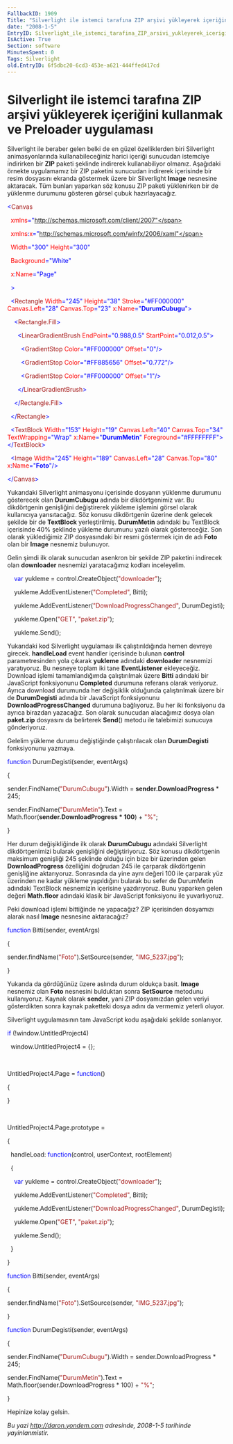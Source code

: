 ```yaml
---
FallbackID: 1909
Title: "Silverlight ile istemci tarafına ZIP arşivi yükleyerek içeriğini kullanmak ve Preloader uygulaması"
date: "2008-1-5"
EntryID: Silverlight_ile_istemci_tarafina_ZIP_arsivi_yukleyerek_icerigini_kullanmak_ve_Preloader_uygulamasi
IsActive: True
Section: software
MinutesSpent: 0
Tags: Silverlight
old.EntryID: 6f5dbc20-6cd3-453e-a621-444ffed417cd
---
```

# Silverlight ile istemci tarafına ZIP arşivi yükleyerek içeriğini kullanmak ve Preloader uygulaması
Silverlight ile beraber gelen belki de en güzel özelliklerden biri
Silverlight animasyonlarında kullanabileceğiniz harici içeriği sunucudan
istemciye indirirken bir **ZIP** paketi şeklinde indirerek
kullanabiliyor olmanız. Aşağıdaki örnekte uygulamamız bir ZIP paketini
sunucudan indirerek içerisinde bir resim dosyasını ekranda göstermek
üzere bir Silverlight **Image** nesnesine aktaracak. Tüm bunları
yaparkan söz konusu ZIP paketi yüklenirken bir de yüklenme durumunu
gösteren görsel çubuk hazırlayacağız.

<span style="color: blue;">\<</span><span
style="color: #a31515;">Canvas</span>

<span style="color: red;">  xmlns</span><span
style="color: blue;">="http://schemas.microsoft.com/client/2007"</span>

<span style="color: red;">  xmlns</span><span
style="color: blue;">:</span><span style="color: red;">x</span><span
style="color: blue;">="http://schemas.microsoft.com/winfx/2006/xaml"</span>

<span style="color: red;">  Width</span><span
style="color: blue;">="300"</span><span style="color: red;">
Height</span><span style="color: blue;">="300"</span>

<span style="color: red;">  Background</span><span
style="color: blue;">="White"</span>

<span style="color: red;">  x</span><span
style="color: blue;">:</span><span style="color: red;">Name</span><span
style="color: blue;">="Page"</span>

<span style="color: blue;">  \></span>

<span style="color: #a31515;">  </span><span
style="color: blue;">\<</span><span
style="color: #a31515;">Rectangle</span><span style="color: red;">
Width</span><span style="color: blue;">="245"</span><span
style="color: red;"> Height</span><span
style="color: blue;">="38"</span><span style="color: red;">
Stroke</span><span style="color: blue;">="\#FF000000"</span><span
style="color: red;"> Canvas.Left</span><span
style="color: blue;">="28"</span><span style="color: red;">
Canvas.Top</span><span style="color: blue;">="23"</span><span
style="color: red;"> x</span><span style="color: blue;">:</span><span
style="color: red;">Name</span><span
style="color: blue;">="**DurumCubugu**"\></span>

<span style="color: #a31515;">    </span><span
style="color: blue;">\<</span><span
style="color: #a31515;">Rectangle.Fill</span><span
style="color: blue;">\></span>

<span style="color: #a31515;">      </span><span
style="color: blue;">\<</span><span
style="color: #a31515;">LinearGradientBrush</span><span
style="color: red;"> EndPoint</span><span
style="color: blue;">="0.988,0.5"</span><span style="color: red;">
StartPoint</span><span style="color: blue;">="0.012,0.5"\></span>

<span style="color: #a31515;">        </span><span
style="color: blue;">\<</span><span
style="color: #a31515;">GradientStop</span><span style="color: red;">
Color</span><span style="color: blue;">="\#FF000000"</span><span
style="color: red;"> Offset</span><span
style="color: blue;">="0"/\></span>

<span style="color: #a31515;">        </span><span
style="color: blue;">\<</span><span
style="color: #a31515;">GradientStop</span><span style="color: red;">
Color</span><span style="color: blue;">="\#FF885656"</span><span
style="color: red;"> Offset</span><span
style="color: blue;">="0.772"/\></span>

<span style="color: #a31515;">        </span><span
style="color: blue;">\<</span><span
style="color: #a31515;">GradientStop</span><span style="color: red;">
Color</span><span style="color: blue;">="\#FF000000"</span><span
style="color: red;"> Offset</span><span
style="color: blue;">="1"/\></span>

<span style="color: #a31515;">      </span><span
style="color: blue;">\</</span><span
style="color: #a31515;">LinearGradientBrush</span><span
style="color: blue;">\></span>

<span style="color: #a31515;">    </span><span
style="color: blue;">\</</span><span
style="color: #a31515;">Rectangle.Fill</span><span
style="color: blue;">\></span>

<span style="color: #a31515;">  </span><span
style="color: blue;">\</</span><span
style="color: #a31515;">Rectangle</span><span
style="color: blue;">\></span>

<span style="color: #a31515;">  </span><span
style="color: blue;">\<</span><span
style="color: #a31515;">TextBlock</span><span style="color: red;">
Width</span><span style="color: blue;">="153"</span><span
style="color: red;"> Height</span><span
style="color: blue;">="19"</span><span style="color: red;">
Canvas.Left</span><span style="color: blue;">="40"</span><span
style="color: red;"> Canvas.Top</span><span
style="color: blue;">="34"</span><span style="color: red;">
TextWrapping</span><span style="color: blue;">="Wrap"</span><span
style="color: red;"> x</span><span style="color: blue;">:</span><span
style="color: red;">Name</span><span
style="color: blue;">="**DurumMetin**"</span><span style="color: red;">
Foreground</span><span
style="color: blue;">="\#FFFFFFFF"\>\</</span><span
style="color: #a31515;">TextBlock</span><span
style="color: blue;">\></span>

<span style="color: #a31515;">  </span><span
style="color: blue;">\<</span><span
style="color: #a31515;">Image</span><span style="color: red;">
Width</span><span style="color: blue;">="245"</span><span
style="color: red;"> Height</span><span
style="color: blue;">="189"</span><span style="color: red;">
Canvas.Left</span><span style="color: blue;">="28"</span><span
style="color: red;"> Canvas.Top</span><span
style="color: blue;">="80"</span><span style="color: red;">
x</span><span style="color: blue;">:</span><span
style="color: red;">Name</span><span
style="color: blue;">="**Foto**"/\></span>

<span style="color: blue;">\</</span><span
style="color: #a31515;">Canvas</span><span
style="color: blue;">\></span>

Yukarıdaki Silverlight animasyonu içerisinde dosyanın yüklenme durumunu
gösterecek olan **DurumCubugu** adında bir dikdörtgenimiz var. Bu
dikdörtgenin genişliğini değiştirerek yükleme işlemini görsel olarak
kullanıcıya yansıtacağız. Söz konusu dikdörtgenin üzerine denk gelecek
şekilde bir de **TextBlock** yerleştirilmiş. **DurumMetin** adındaki bu
TextBlock içerisinde 40% şeklinde yükleme durumunu yazılı olarak
göstereceğiz. Son olarak yüklediğimiz ZIP dosyasındaki bir resmi
göstermek için de adı **Foto** olan bir **Image** nesnemiz bulunuyor.

Gelin şimdi ilk olarak sunucudan asenkron bir şekilde ZIP paketini
indirecek olan **downloader** nesnemizi yaratacağımız kodları
inceleyelim.

    <span style="color: blue;">var</span> yukleme =
control.CreateObject(<span style="color: #a31515;">"downloader"</span>);

    yukleme.AddEventListener(<span
style="color: #a31515;">"Completed"</span>, Bitti);

    yukleme.AddEventListener(<span
style="color: #a31515;">"DownloadProgressChanged"</span>, DurumDegisti);

    yukleme.Open(<span style="color: #a31515;">"GET"</span>, <span
style="color: #a31515;">"paket.zip"</span>);

    yukleme.Send();

Yukarıdaki kod Silverlight uygulaması ilk çalıştırıldığında hemen
devreye girecek. **handleLoad** event handler içerisinde bulunan
**control** parametresinden yola çıkarak **yukleme** adındaki
**downloader** nesnemizi yaratıyoruz. Bu nesneye toplam iki tane
**EventListener** ekleyeceğiz. Download işlemi tamamlandığımda
çalıştırılmak üzere **Bitti** adındaki bir JavaScript fonksiyonunu
**Completed** durumuna referans olarak veriyoruz. Ayrıca download
durumunda her değişiklik olduğunda çalıştırılmak üzere bir de
**DurumDegisti** adında bir JavaScript fonksiyonunu
**DownloadProgressChanged** durumuna bağlıyoruz. Bu her iki fonksiyonu
da ayrıca birazdan yazacağız. Son olarak sunucudan alacağımız dosya olan
**paket.zip** dosyasını da belirterek **Send**() metodu ile talebimizi
sunucuya gönderiyoruz.

Gelelim yükleme durumu değiştiğinde çalıştırılacak olan **DurumDegisti**
fonksiyonunu yazmaya.

<span style="color: blue;">function</span> DurumDegisti(sender,
eventArgs)

{

sender.FindName(<span
style="color: #a31515;">"DurumCubugu"</span>).Width =
**sender.DownloadProgress** \* 245;

sender.FindName(<span style="color: #a31515;">"DurumMetin"</span>).Text
= Math.floor(**sender.DownloadProgress \* 100**) + <span
style="color: #a31515;">"%"</span>;

}

Her durum değişikliğinde ilk olarak **DurumCubugu** adındaki Silverlight
dikdörtgenimizi bularak genişliğini değiştiriyoruz. Söz konusu
dikdörtgenin maksimum genişliği 245 şeklinde olduğu için bize bir
üzerinden gelen **DownloadProgress** özelliğini doğrudan 245 ile
çarparak dikdörtgenin genişliğine aktarıyoruz. Sonrasında da yine aynı
değeri 100 ile çarparak yüz üzerinden ne kadar yükleme yapıldığını
bularak bu sefer de DurumMetin adındaki TextBlock nesnemizin içerisine
yazdırıyoruz. Bunu yaparken gelen değeri **Math.floor** adındaki klasik
bir JavaScript fonksiyonu ile yuvarlıyoruz.

Peki download işlemi bittiğinde ne yapacağız? ZIP içerisinden dosyamızı
alarak nasıl **Image** nesnesine aktaracağız?

<span style="color: blue;">function</span> Bitti(sender, eventArgs)

{

sender.findName(<span
style="color: #a31515;">"Foto"</span>).SetSource(sender, <span
style="color: #a31515;">"IMG\_5237.jpg"</span>);

}

Yukarıda da gördüğünüz üzere aslında durum oldukça basit. **Image**
nesnemiz olan **Foto** nesnesini bulduktan sonra **SetSource** metodunu
kullanıyoruz. Kaynak olarak **sender**, yani ZIP dosyamızdan gelen
veriyi gösterdikten sonra kaynak paketteki dosya adını da vermemiz
yeterli oluyor.

Silverlight uygulamasının tam JavaScript kodu aşağıdaki şekilde
sonlanıyor.

<span style="color: blue;">if</span> (!window.UntitledProject4)

  window.UntitledProject4 = {};

 

UntitledProject4.Page = <span style="color: blue;">function</span>()

{

}

 

UntitledProject4.Page.prototype =

{

  handleLoad: <span style="color: blue;">function</span>(control,
userContext, rootElement)

  {

    <span style="color: blue;">var</span> yukleme =
control.CreateObject(<span style="color: #a31515;">"downloader"</span>);

    yukleme.AddEventListener(<span
style="color: #a31515;">"Completed"</span>, Bitti);

    yukleme.AddEventListener(<span
style="color: #a31515;">"DownloadProgressChanged"</span>, DurumDegisti);

    yukleme.Open(<span style="color: #a31515;">"GET"</span>, <span
style="color: #a31515;">"paket.zip"</span>);

    yukleme.Send();

  }

}

<span style="color: blue;">function</span> Bitti(sender, eventArgs)

{

sender.findName(<span
style="color: #a31515;">"Foto"</span>).SetSource(sender, <span
style="color: #a31515;">"IMG\_5237.jpg"</span>);

}

<span style="color: blue;">function</span> DurumDegisti(sender,
eventArgs)

{

sender.FindName(<span
style="color: #a31515;">"DurumCubugu"</span>).Width =
sender.DownloadProgress \* 245;

sender.FindName(<span style="color: #a31515;">"DurumMetin"</span>).Text
= Math.floor(sender.DownloadProgress \* 100) + <span
style="color: #a31515;">"%"</span>;

}

Hepinize kolay gelsin.



*Bu yazi http://daron.yondem.com adresinde, 2008-1-5 tarihinde yayinlanmistir.*
